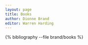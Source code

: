 ```yaml
---
layout: page
title: Books
author: Dionne Brand
editor: Warren Harding
---
```


{% bibliography --file brand/books %}

